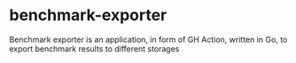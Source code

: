 # benchmark-exporter
Benchmark exporter is an application, in form of GH Action, written in Go,  to export benchmark results to different storages
